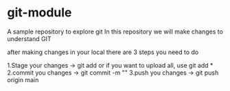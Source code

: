 # git-module

A sample repository to explore git
In this repository we will make changes to understand GIT

after making changes in your local
there are 3 steps you need to do

1.Stage your changes -> git add<file name> or if you want to upload all, use git add \*
2.commit you changes -> git commit -m "<Your messege>"
3.push you changes -> git push origin main<branchname>
